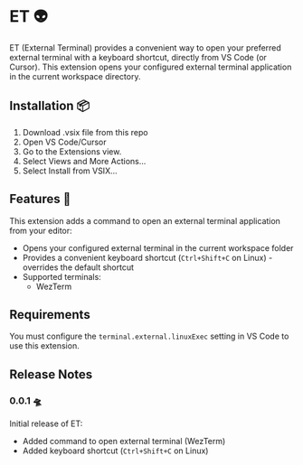 # ET 👽

ET (External Terminal) provides a convenient way to open your preferred external terminal with a keyboard shortcut, directly from VS Code (or Cursor). This extension opens your configured external terminal application in the current workspace directory.

## Installation 📦

1. Download .vsix file from this repo
2. Open VS Code/Cursor
3. Go to the Extensions view.
4. Select Views and More Actions...
5. Select Install from VSIX...

## Features 🚀

This extension adds a command to open an external terminal application from your editor:

- Opens your configured external terminal in the current workspace folder
- Provides a convenient keyboard shortcut (`Ctrl+Shift+C` on Linux) - overrides the default shortcut
- Supported terminals:
  - WezTerm

## Requirements

You must configure the `terminal.external.linuxExec` setting in VS Code to use this extension.

## Release Notes

### 0.0.1 🛸

Initial release of ET:

- Added command to open external terminal (WezTerm)
- Added keyboard shortcut (`Ctrl+Shift+C` on Linux)
